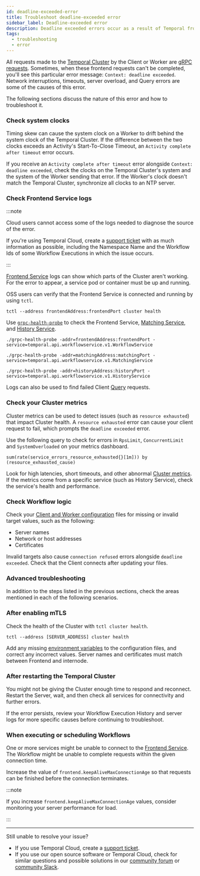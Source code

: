 ```yaml
---
id: deadline-exceeded-error
title: Troubleshoot deadline-exceeded error
sidebar_label: Deadline-exceeded error
description: Deadline exceeded errors occur as a result of Temporal frontend requests failing. This guide provides troubleshooting solutions.
tags:
  - troubleshooting
  - error
---
```


All requests made to the [Temporal Cluster](/clusters) by the Client or Worker are [gRPC requests](https://grpc.io/docs/what-is-grpc/core-concepts/#deadlines).
Sometimes, when these frontend requests can't be completed, you'll see this particular error message: `Context: deadline exceeded`.
Network interruptions, timeouts, server overload, and Query errors are some of the causes of this error.

The following sections discuss the nature of this error and how to troubleshoot it.

### Check system clocks

Timing skew can cause the system clock on a Worker to drift behind the system clock of the Temporal Cluster.
If the difference between the two clocks exceeds an Activity's Start-To-Close Timeout, an `Activity complete after timeout` error occurs.

If you receive an `Activity complete after timeout` error alongside `Context: deadline exceeded`, check the clocks on the Temporal Cluster's system and the system of the Worker sending that error.
If the Worker's clock doesn't match the Temporal Cluster, synchronize all clocks to an NTP server.

### Check Frontend Service logs

:::note

Cloud users cannot access some of the logs needed to diagnose the source of the error.

If you're using Temporal Cloud, create a [support ticket](/cloud/support#support-ticket) with as much information as possible, including the Namespace Name and the Workflow Ids of some Workflow Executions in which the issue occurs.

:::

[Frontend Service](/clusters/#frontend-service) logs can show which parts of the Cluster aren't working.
For the error to appear, a service pod or container must be up and running.

OSS users can verify that the Frontend Service is connected and running by using `tctl`.

```
tctl --address frontendAddress:frontendPort cluster health
```

Use [`grpc-health-probe`](https://github.com/grpc-ecosystem/grpc-health-probe) to check the Frontend Service, [Matching Service](/clusters#matching-service), and [History Service](/clusters#history-service).

```
./grpc-health-probe -addr=frontendAddress:frontendPort -service=temporal.api.workflowservice.v1.WorkflowService

./grpc-health-probe -addr=matchingAddress:matchingPort -service=temporal.api.workflowservice.v1.MatchingService

./grpc-health-probe -addr=historyAddress:historyPort -service=temporal.api.workflowservice.v1.HistoryService
```

Logs can also be used to find failed Client [Query](/workflows#queries) requests.

### Check your Cluster metrics

Cluster metrics can be used to detect issues (such as `resource exhausted`) that impact Cluster health.
A `resource exhausted` error can cause your client request to fail, which prompts the `deadline exceeded` error.

Use the following query to check for errors in `RpsLimit`, `ConcurrentLimit` and `SystemOverloaded` on your metrics dashboard.

```
sum(rate(service_errors_resource_exhausted{}[1m])) by (resource_exhausted_cause)
```

Look for high latencies, short timeouts, and other abnormal [Cluster metrics](/references/cluster-metrics).
If the metrics come from a specific service (such as History Service), check the service's health and performance.

### Check Workflow logic

Check your [Client and Worker configuration](/references/configuration) files for missing or invalid target values, such as the following:

- Server names
- Network or host addresses
- Certificates

Invalid targets also cause `connection refused` errors alongside `deadline exceeded`.
Check that the Client connects after updating your files.

### Advanced troubleshooting

In addition to the steps listed in the previous sections, check the areas mentioned in each of the following scenarios.

### After enabling mTLS

Check the health of the Cluster with `tctl cluster health`.

```
tctl --address [SERVER_ADDRESS] cluster health
```

Add any missing [environment variables](/references/web-ui-environment-variables) to the configuration files, and correct any incorrect values.
Server names and certificates must match between Frontend and internode.

### After restarting the Temporal Cluster

You might not be giving the Cluster enough time to respond and reconnect.
Restart the Server, wait, and then check all services for connectivity and further errors.

If the error persists, review your Workflow Execution History and server logs for more specific causes before continuing to troubleshoot.

### When executing or scheduling Workflows

One or more services might be unable to connect to the [Frontend Service](/clusters#frontend-service).
The Workflow might be unable to complete requests within the given connection time.

Increase the value of `frontend.keepAliveMaxConnectionAge` so that requests can be finished before the connection terminates.

:::note

If you increase `frontend.keepAliveMaxConnectionAge` values, consider monitoring your server performance for load.

:::

---

Still unable to resolve your issue?

- If you use Temporal Cloud, create a [support ticket](/cloud/support#support-ticket).
- If you use our open source software or Temporal Cloud, check for similar questions and possible solutions in our [community forum](https://community.temporal.io) or [community Slack](https://temporal.io/slack).
